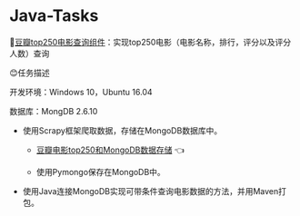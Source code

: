 # Java-Tasks
🚗[豆瓣top250电影查询组件](https://github.com/Mathilda11/Java-Tasks/tree/master/doubanmovies)：实现top250电影（电影名称，排行，评分以及评分人数）查询  


😊任务描述  

开发环境：Windows 10，Ubuntu 16.04   

数据库：MongDB 2.6.10 

- 使用Scrapy框架爬取数据，存储在MongoDB数据库中。  
   - [豆瓣电影top250和MongoDB数据存储](https://github.com/Mathilda11/Scrapy_Project/tree/master/Project_7) 👈   
   
   - 使用Pymongo保存在MongoDB中。 
- 使用Java连接MongoDB实现可带条件查询电影数据的方法，并用Maven打包。
